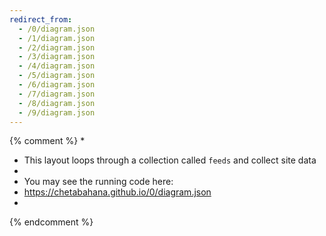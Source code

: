 ```yaml
---
redirect_from:
  - /0/diagram.json
  - /1/diagram.json
  - /2/diagram.json
  - /3/diagram.json
  - /4/diagram.json
  - /5/diagram.json
  - /6/diagram.json
  - /7/diagram.json
  - /8/diagram.json
  - /9/diagram.json
---
```

{% comment %}
*
*  This layout loops through a collection called `feeds` and collect site data 
*
*  You may see the running code here:
*  https://chetabahana.github.io/0/diagram.json
*
{% endcomment %}
